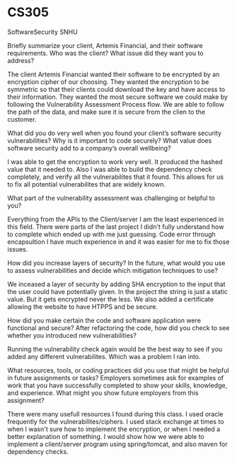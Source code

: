 # CS305
SoftwareSecurity SNHU


Briefly summarize your client, Artemis Financial, and their software requirements. Who was the client? What issue did they want you to address?

The client Artemis Financial wanted their software to be encrypted by an encryption cipher of our choosing. They wanted the encryption to be symmetric
so that their clients could download the key and have access to their information. They wanted the most secure software we could make by following the 
Vulnerability Assessment Process flow. We are able to follow the path of the data, and make sure it is secure from the clien to the customer. 


What did you do very well when you found your client’s software security vulnerabilities? Why is it important to code securely? What value does software security add to a company’s overall wellbeing?

I was able to get the encryption to work very well. It produced the hashed value that it needed to. Also I was able to build the dependency check completely, and 
verify all the vulnerabilites that it found. This allows for us to fix all potential vulnerabilites that are widely known.

What part of the vulnerability assessment was challenging or helpful to you?

Everything from the APIs to the Client/server I am the least experienced in this field. There were parts of the last project I didn't fully understand how to complete
which ended up with me just guessing. Code error through encapsultion I have much experience in and it was easier for me to fix those issues. 

How did you increase layers of security? In the future, what would you use to assess vulnerabilities and decide which mitigation techniques to use?

We inceased a layer of security by adding SHA encryption to the input that the user could have potentially given. In the project the string is just a static value.
But it gets encrypted never the less. We also added a certificate allowing the website to have HTPPS and be secure. 

How did you make certain the code and software application were functional and secure? After refactoring the code, how did you check to see whether you introduced new vulnerabilities?

Running the vulnerability check again would be the best way to see if you added any different vulnerabilites. Which was a problem I ran into. 


What resources, tools, or coding practices did you use that might be helpful in future assignments or tasks?
Employers sometimes ask for examples of work that you have successfully completed to show your skills, knowledge, and experience. What might you show future employers from this assignment?

There were many usefull resources I found during this class. I used oracle frequently for the vulnerabilites/ciphers. I used stack exchange at times to when I wasn't sure how to implement the encryption, or when I needed a better explanation of something. I would show how we were able to implement a client/server program using spring/tomcat, and also maven for dependency checks. 
